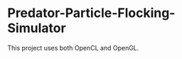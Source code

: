 Predator-Particle-Flocking-Simulator
====================================

This project uses both OpenCL and OpenGL.
